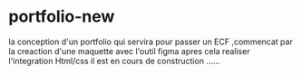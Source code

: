 # portfolio-new
la conception d'un portfolio qui servira pour passer un ECF ,commencat par la creaction d'une maquette avec l'outil figma apres cela realiser l'integration Html/css 
il est en cours de construction ......
